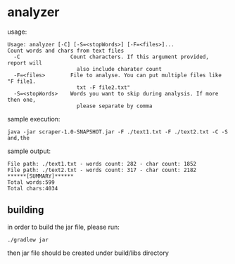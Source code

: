 # analyzer

usage:
```shell script
Usage: analyzer [-C] [-S=<stopWords>] [-F=<files>]...
Count words and chars from text files
  -C                Count characters. If this argument provided, report will
                      also include charater count
  -F=<files>        File to analyse. You can put multiple files like "F file1.
                      txt -F file2.txt"
  -S=<stopWords>    Words you want to skip during analysis. If more then one,
                      please separate by comma

```

sample execution:

```shell script
java -jar scraper-1.0-SNAPSHOT.jar -F ./text1.txt -F ./text2.txt -C -S and,the
```

sample output:
```shell script
File path: ./text1.txt - words count: 282 - char count: 1852 
File path: ./text2.txt - words count: 317 - char count: 2182 
******[SUMMARY]******
Total words:599
Total chars:4034

```

## building

in order to build the jar file, please run:
```shell script
./gradlew jar
```

then jar file should be created under build/libs directory